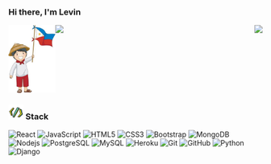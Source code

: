 ### Hi there, I'm Levin 

<div align="center">
  <div style="display: flex; flex-direction: row;">
    <img src="readme%20pics/pinoy-ako.jpg" height="135px"/>
  <img src="https://github-readme-stats.vercel.app/api?username=vbatallones&theme=gruvbox&show_icons=true&hide=stars,issues&count_private=true&hide_border=true&line_height=30" width="400px"/>
<img src="https://github-readme-stats.vercel.app/api/top-langs/?username=vbatallones&layout=compact&theme=gruvbox&hide_border=true" height="133.5px"/>

  </div>
</div>

<h3> <img src="readme%20pics/code.gif" width="30px" height="30px"/> Stack </h3>

![React](https://img.shields.io/badge/-ReactJS-black?style=flat-square&logo=react)
![JavaScript](https://img.shields.io/badge/-JavaScript-black?style=flat-square&logo=javascript)
![HTML5](https://img.shields.io/badge/-HTML5-black?style=flat-square&logo=html5)
![CSS3](https://img.shields.io/badge/-CSS3-black?style=flat-square&logo=css3&logoColor=1572B6)
![Bootstrap](https://img.shields.io/badge/-Bootstrap-black?style=flat-square&logo=bootstrap&logoColor=563D7C)
![MongoDB](https://img.shields.io/badge/-MongoDB-black?style=flat-square&logo=mongodb&logoColor=47A248)
![Nodejs](https://img.shields.io/badge/-Nodejs-black?style=flat-square&logo=Node.js)
![PostgreSQL](https://img.shields.io/badge/-PostgreSQL-black?style=flat-square&logo=postgresql)
![MySQL](https://img.shields.io/badge/-MySQL-black?style=flat-square&logo=mysql)
![Heroku](https://img.shields.io/badge/-Heroku-black?style=flat-square&logo=heroku)
![Git](https://img.shields.io/badge/-Git-black?style=flat-square&logo=git)
![GitHub](https://img.shields.io/badge/-GitHub-181717?style=flat-square&logo=github)
![Python](https://img.shields.io/badge/-Python-black?style=flat-square&logo=Python)
![Django](https://img.shields.io/badge/-Django-black?style=flat-square&logo=Django)

<!--
**vbatallones/vbatallones** is a ✨ _special_ ✨ repository because its `README.md` (this file) appears on your GitHub profile.

Here are some ideas to get you started:

- 🔭 I’m currently working on ...
- 🌱 I’m currently learning ...
- 👯 I’m looking to collaborate on ...
- 🤔 I’m looking for help with ...
- 💬 Ask me about ...
- 📫 How to reach me: ...
- 😄 Pronouns: ...
- ⚡ Fun fact: ...
-->


